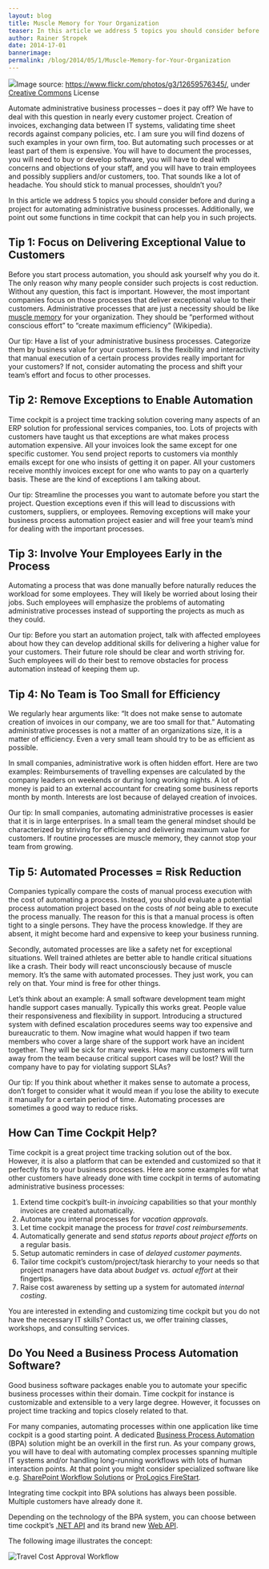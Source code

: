 ```yaml
---
layout: blog
title: Muscle Memory for Your Organization
teaser: In this article we address 5 topics you should consider before and during a project for automating administrative business processes. Additionally, we point out some functions in time cockpit that can help you in such projects.
author: Rainer Stropek
date: 2014-17-01
bannerimage: 
permalink: /blog/2014/05/1/Muscle-Memory-for-Your-Organization
---
```


<div class="imageCaption" xmlns="http://www.w3.org/1999/xhtml">
  <img src="{{site.baseurl}}/content/images/blog/2014/04/Cogwheels.png" />Image source: <a href="https://www.flickr.com/photos/g3/12659576345/" target="_blank">https://www.flickr.com/photos/g3/12659576345/</a>, under <a href="https://creativecommons.org/licenses/by-nc-sa/2.0/deed.en" target="_blank">Creative Commons</a> License</div><p xmlns="http://www.w3.org/1999/xhtml">Automate administrative business processes – does it pay off? We have to deal with this question in nearly every customer project. Creation of invoices, exchanging data between IT systems, validating time sheet records against company policies, etc. I am sure you will find dozens of such examples in your own firm, too. But automating such processes or at least part of them is expensive. You will have to document the processes, you will need to buy or develop software, you will have to deal with concerns and objections of your staff, and you will have to train employees and possibly suppliers and/or customers, too. That sounds like a lot of headache. You should stick to manual processes, shouldn’t you?</p><p xmlns="http://www.w3.org/1999/xhtml">In this article we address 5 topics you should consider before and during a project for automating administrative business processes. Additionally, we point out some functions in time cockpit that can help you in such projects.</p><h2 xmlns="http://www.w3.org/1999/xhtml">Tip 1: Focus on Delivering Exceptional Value to Customers</h2><p xmlns="http://www.w3.org/1999/xhtml">Before you start process automation, you should ask yourself why you do it. The only reason why many people consider such projects is cost reduction. Without any question, this fact is important. However, the most important companies focus on those processes that deliver exceptional value to their customers. Administrative processes that are just a necessity should be like <a href="http://en.wikipedia.org/wiki/Muscle_memory">muscle memory</a> for your organization. They should be “performed without conscious effort” to “create maximum efficiency” (Wikipedia).</p><p class="showcase" xmlns="http://www.w3.org/1999/xhtml">Our tip: Have a list of your administrative business processes. Categorize them by business value for your customers. Is the flexibility and interactivity that manual execution of a certain process provides really important for your customers? If not, consider automating the process and shift your team’s effort and focus to other processes.</p><h2 xmlns="http://www.w3.org/1999/xhtml">Tip 2: Remove Exceptions to Enable Automation</h2><p xmlns="http://www.w3.org/1999/xhtml">Time cockpit is a project time tracking solution covering many aspects of an ERP solution for professional services companies, too. Lots of projects with customers have taught us that exceptions are what makes process automation expensive. All your invoices look the same except for one specific customer. You send project reports to customers via monthly emails except for one who insists of getting it on paper. All your customers receive monthly invoices except for one who wants to pay on a quarterly basis. These are the kind of exceptions I am talking about.</p><p class="showcase" xmlns="http://www.w3.org/1999/xhtml">Our tip: Streamline the processes you want to automate before you start the project. Question exceptions even if this will lead to discussions with customers, suppliers, or employees. Removing exceptions will make your business process automation project easier and will free your team’s mind for dealing with the important processes.</p><h2 xmlns="http://www.w3.org/1999/xhtml">Tip 3: Involve Your Employees Early in the Process</h2><p xmlns="http://www.w3.org/1999/xhtml">Automating a process that was done manually before naturally reduces the workload for some employees. They will likely be worried about losing their jobs. Such employees will emphasize the problems of automating administrative processes instead of supporting the projects as much as they could.</p><p class="showcase" xmlns="http://www.w3.org/1999/xhtml">Our tip: Before you start an automation project, talk with affected employees about how they can develop additional skills for delivering a higher value for your customers. Their future role should be clear and worth striving for. Such employees will do their best to remove obstacles for process automation instead of keeping them up.</p><h2 xmlns="http://www.w3.org/1999/xhtml">Tip 4: No Team is Too Small for Efficiency</h2><p xmlns="http://www.w3.org/1999/xhtml">We regularly hear arguments like: “It does not make sense to automate creation of invoices in our company, we are too small for that.” Automating administrative processes is not a matter of an organizations size, it is a matter of efficiency. Even a very small team should try to be as efficient as possible.</p><p xmlns="http://www.w3.org/1999/xhtml">In small companies, administrative work is often hidden effort. Here are two examples: Reimbursements of travelling expenses are calculated by the company leaders on weekends or during long working nights. A lot of money is paid to an external accountant for creating some business reports month by month. Interests are lost because of delayed creation of invoices.</p><p class="showcase" xmlns="http://www.w3.org/1999/xhtml">Our tip: In small companies, automating administrative processes is easier that it is in large enterprises. In a small team the general mindset should be characterized by striving for efficiency and delivering maximum value for customers. If routine processes are muscle memory, they cannot stop your team from growing.</p><h2 xmlns="http://www.w3.org/1999/xhtml">Tip 5: Automated Processes = Risk Reduction</h2><p xmlns="http://www.w3.org/1999/xhtml">Companies typically compare the costs of manual process execution with the cost of automating a process. Instead, you should evaluate a potential process automation project based on the costs of <em>not</em> being able to execute the process manually. The reason for this is that a manual process is often tight to a single persons. They have the process knowledge. If they are absent, it might become hard and expensive to keep your business running.</p><p xmlns="http://www.w3.org/1999/xhtml">Secondly, automated processes are like a safety net for exceptional situations. Well trained athletes are better able to handle critical situations like a crash. Their body will react unconsciously because of muscle memory. It’s the same with automated processes. They just work, you can rely on that. Your mind is free for other things.</p><p xmlns="http://www.w3.org/1999/xhtml">Let’s think about an example: A small software development team might handle support cases manually. Typically this works great. People value their responsiveness and flexibility in support. Introducing a structured system with defined escalation procedures seems way too expensive and bureaucratic to them. Now imagine what would happen if two team members who cover a large share of the support work have an incident together. They will be sick for many weeks. How many customers will turn away from the team because critical support cases will be lost? Will the company have to pay for violating support SLAs?</p><p class="showcase" xmlns="http://www.w3.org/1999/xhtml">Our tip: If you think about whether it makes sense to automate a process, don’t forget to consider what it would mean if you lose the ability to execute it manually for a certain period of time. Automating processes are sometimes a good way to reduce risks.</p><h2 xmlns="http://www.w3.org/1999/xhtml">How Can Time Cockpit Help?</h2><p xmlns="http://www.w3.org/1999/xhtml">Time cockpit is a great project time tracking solution out of the box. However, it is also a platform that can be extended and customized so that it perfectly fits to your business processes. Here are some examples for what other customers have already done with time cockpit in terms of automating administrative business processes:</p><ol xmlns="http://www.w3.org/1999/xhtml">
  <li>Extend time cockpit’s built-in <em>invoicing</em> capabilities so that your monthly invoices are created automatically.</li>
  <li>Automate you internal processes for <em>vacation approvals</em>.</li>
  <li>Let time cockpit manage the process for <em>travel cost reimbursements</em>.</li>
  <li>Automatically generate and send <em>status reports about project efforts</em> on a regular basis.</li>
  <li>Setup automatic reminders in case of <em>delayed customer payments</em>.</li>
  <li>Tailor time cockpit’s custom/project/task hierarchy to your needs so that project managers have data about <em>budget vs. actual effort</em> at their fingertips.</li>
  <li>Raise cost awareness by setting up a system for automated <em>internal costing</em>.</li>
</ol><p class="showcase" xmlns="http://www.w3.org/1999/xhtml">You are interested in extending and customizing time cockpit but you do not have the necessary IT skills? Contact us, we offer training classes, workshops, and consulting services.</p><h2 xmlns="http://www.w3.org/1999/xhtml">Do You Need a Business Process Automation Software?</h2><p xmlns="http://www.w3.org/1999/xhtml">Good business software packages enable you to automate your specific business processes within their domain. Time cockpit for instance is customizable and extensible to a very large degree. However, it focusses on project time tracking and topics closely related to that.</p><p xmlns="http://www.w3.org/1999/xhtml">For many companies, automating processes within one application like time cockpit is a good starting point. A dedicated <a href="http://en.wikipedia.org/wiki/Business_process_automation" target="_blank">Business Process Automation</a> (BPA) solution might be an overkill in the first run. As your company grows, you will have to deal with automating complex processes spanning multiple IT systems and/or handling long-running workflows with lots of human interaction points. At that point you might consider specialized software like e.g. <a href="http://msdn.microsoft.com/en-us/library/ee231606.aspx" target="_blank">SharePoint Workflow Solutions</a> or <a href="http://www.prologics-it.com/en/firestart-bpm-suite.html" target="_blank">ProLogics FireStart</a>.</p><p xmlns="http://www.w3.org/1999/xhtml">Integrating time cockpit into BPA solutions has always been possible. Multiple customers have already done it.</p><p class="showcase" xmlns="http://www.w3.org/1999/xhtml">Depending on the technology of the BPA system, you can choose between time cockpit’s <a href="http://help.timecockpit.com/?topic=html/c20d94e9-97dc-48a8-9171-fd3bb70dad86.htm" target="_blank">.NET API</a> and its brand new <a href="http://help.timecockpit.com/?topic=html/5d6e34c5-3b08-4fa4-baa0-45eb707b6b78.htm" target="_blank">Web API</a>.</p><p xmlns="http://www.w3.org/1999/xhtml">The following image illustrates the concept:</p><p xmlns="http://www.w3.org/1999/xhtml">
  <img src="{{site.baseurl}}/content/images/blog/2014/04/travel-cost-approval-workflow.png" title="Travel Cost Approval Workflow" />
</p>